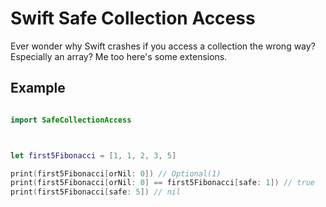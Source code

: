 # Swift Safe Collection Access #

Ever wonder why Swift crashes if you access a collection the wrong way? Especially an array? Me too here's some extensions.



## Example ##

```swift

import SafeCollectionAccess



let first5Fibonacci = [1, 1, 2, 3, 5]

print(first5Fibonacci[orNil: 0]) // Optional(1)
print(first5Fibonacci[orNil: 0] == first5Fibonacci[safe: 1]) // true
print(first5Fibonacci[safe: 5]) // nil
```
